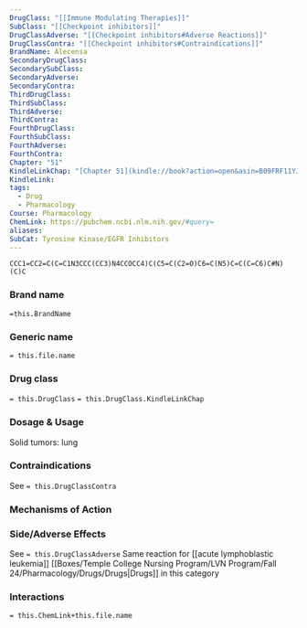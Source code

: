 ```yaml
---
DrugClass: "[[Immune Modulating Therapies]]"
SubClass: "[[Checkpoint inhibitors]]"
DrugClassAdverse: "[[Checkpoint inhibitors#Adverse Reactions]]"
DrugClassContra: "[[Checkpoint inhibitors#Contraindications]]"
BrandName: Alecensa
SecondaryDrugClass: 
SecondarySubClass: 
SecondaryAdverse: 
SecondaryContra: 
ThirdDrugClass: 
ThirdSubClass: 
ThirdAdverse: 
ThirdContra: 
FourthDrugClass: 
FourthSubClass: 
FourthAdverse: 
FourthContra: 
Chapter: "51"
KindleLinkChap: "[Chapter 51](kindle://book?action=open&asin=B09FRF11YJ&location=30282)"
KindleLink: 
tags:
  - Drug
  - Pharmacology
Course: Pharmacology
ChemLink: https://pubchem.ncbi.nlm.nih.gov/#query=
aliases: 
SubCat: Tyrosine Kinase/EGFR Inhibitors
---
```

```smiles
CCC1=CC2=C(C=C1N3CCC(CC3)N4CCOCC4)C(C5=C(C2=O)C6=C(N5)C=C(C=C6)C#N)(C)C
```

### Brand name
`=this.BrandName`

### Generic name
`= this.file.name`

### Drug class 
`= this.DrugClass`
	`= this.DrugClass.KindleLinkChap`

### Dosage & Usage
Solid tumors: lung 


### Contraindications
See `= this.DrugClassContra`

### Mechanisms of Action


### Side/Adverse Effects
See `= this.DrugClassAdverse`
Same reaction for [[acute lymphoblastic leukemia]] [[Boxes/Temple College Nursing Program/LVN Program/Fall 24/Pharmacology/Drugs/Drugs|Drugs]] in this category

### Interactions

`= this.ChemLink+this.file.name`

